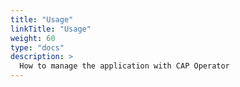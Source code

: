 ```yaml
---
title: "Usage"
linkTitle: "Usage"
weight: 60
type: "docs"
description: >
  How to manage the application with CAP Operator
---
```

